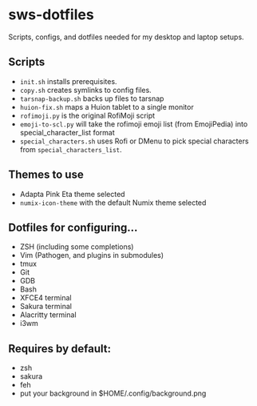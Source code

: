 # sws-dotfiles
Scripts, configs, and dotfiles needed for my desktop and laptop setups.

## Scripts

* `init.sh` installs prerequisites. 
* `copy.sh` creates symlinks to config files. 
* `tarsnap-backup.sh` backs up files to tarsnap
* `huion-fix.sh` maps a Huion tablet to a single monitor
* `rofimoji.py` is the original RofiMoji script
* `emoji-to-scl.py` will take the rofimoji emoji list (from EmojiPedia) into
    special_character_list format
* `special_characters.sh` uses Rofi or DMenu to pick special characters from
    `special_characters_list`.

## Themes to use

* Adapta Pink Eta theme selected
* `numix-icon-theme` with the default Numix theme selected

## Dotfiles for configuring...

* ZSH (including some completions)
* Vim (Pathogen, and plugins in submodules)
* tmux
* Git  
* GDB
* Bash
* XFCE4 terminal
* Sakura terminal
* Alacritty terminal
* i3wm


## Requires by default:

* zsh
* sakura
* feh
* put your background in $HOME/.config/background.png

